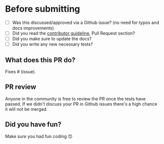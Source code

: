 # Before submitting

- [ ] Was this discussed/approved via a Github issue? (no need for typos and docs improvements)
- [ ] Did you read the [contributor guideline](https://github.com/Lightning-AI/pytorch-lightning/blob/main/.github/CONTRIBUTING.md), Pull Request section?
- [ ] Did you make sure to update the docs?
- [ ] Did you write any new necessary tests?

## What does this PR do?

Fixes # (issue).

## PR review

Anyone in the community is free to review the PR once the tests have passed.
If we didn't discuss your PR in Github issues there's a high chance it will not be merged.

## Did you have fun?

Make sure you had fun coding 🙃
